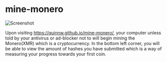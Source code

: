 # mine-monero
![Screenshot](https://i.imgur.com/v1Hky2q.png)

Upon visiting https://quinnw.github.io/mine-monero/, your computer unless told by your antivirus or ad-blocker not to will begin mining the  Monero(XMR) which is a cryptocurrency. In the bottom left corner, you will be able to view the amount of hashes you have submitted which is a way of measuring your progress towards your first coin.
